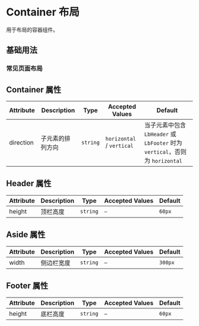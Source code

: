 # Container 布局

用于布局的容器组件。

## 基础用法

### 常见页面布局
<demo vue="./demos/common1.vue"></demo>
<demo vue="./demos/common2.vue"></demo>
<demo vue="./demos/common3.vue"></demo>
<demo vue="./demos/common4.vue"></demo>
<demo vue="./demos/common5.vue"></demo>
<demo vue="./demos/common6.vue"></demo>
## Container 属性

| Attribute | Description | Type | Accepted Values | Default |
|---|---|---|---|---|
| direction | 子元素的排列方向 | `string` | `horizontal` / `vertical` | 当子元素中包含 `LbHeader` 或 `LbFooter` 时为 `vertical`，否则为 `horizontal` |

## Header 属性

| Attribute | Description | Type | Accepted Values | Default |
|---|---|---|---|---|
| height | 顶栏高度 | `string` | `—` | `60px` |

## Aside 属性

| Attribute | Description | Type | Accepted Values | Default |
|---|---|---|---|---|
| width | 侧边栏宽度 | `string` | `—` | `300px` |

## Footer 属性

| Attribute | Description | Type | Accepted Values | Default |
|---|---|---|---|---|
| height | 底栏高度 | `string` | `—` | `60px` |